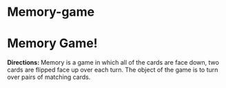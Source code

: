 # Memory-game
<!DOCTYPE html>
<html>
<html lang= "en">
  <head>
  <meta charset= "utf-8">
  <title> Memory Game </title>
  </head>
  
  <body>
  <h1> Memory Game! </h1>
  <p> <b> Directions: </b> Memory is a game in which all of the cards are face down, two cards are flipped face up over each turn. The object of the game is to turn over pairs of matching cards. </p>
  </body>
  
  </html>
